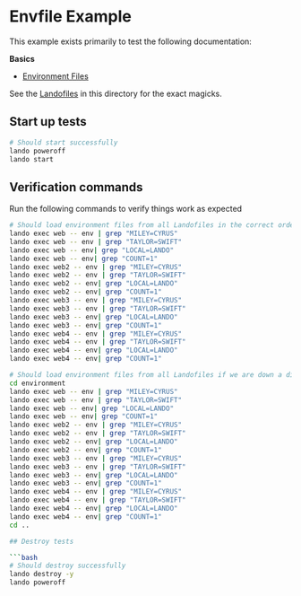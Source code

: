 # Envfile Example

This example exists primarily to test the following documentation:

**Basics**

* [Environment Files](http://docs.lando.dev/config/env.html#environment-files)

See the [Landofiles](http://docs.lando.dev/config/lando.html) in this directory for the exact magicks.

## Start up tests

```bash
# Should start successfully
lando poweroff
lando start
```

## Verification commands

Run the following commands to verify things work as expected

```bash
# Should load environment files from all Landofiles in the correct order
lando exec web -- env | grep "MILEY=CYRUS"
lando exec web -- env | grep "TAYLOR=SWIFT"
lando exec web -- env| grep "LOCAL=LANDO"
lando exec web -- env| grep "COUNT=1"
lando exec web2 -- env | grep "MILEY=CYRUS"
lando exec web2 -- env | grep "TAYLOR=SWIFT"
lando exec web2 -- env| grep "LOCAL=LANDO"
lando exec web2 -- env| grep "COUNT=1"
lando exec web3 -- env | grep "MILEY=CYRUS"
lando exec web3 -- env | grep "TAYLOR=SWIFT"
lando exec web3 -- env| grep "LOCAL=LANDO"
lando exec web3 -- env| grep "COUNT=1"
lando exec web4 -- env | grep "MILEY=CYRUS"
lando exec web4 -- env | grep "TAYLOR=SWIFT"
lando exec web4 -- env| grep "LOCAL=LANDO"
lando exec web4 -- env| grep "COUNT=1"

# Should load environment files from all Landofiles if we are down a directory
cd environment
lando exec web -- env | grep "MILEY=CYRUS"
lando exec web -- env | grep "TAYLOR=SWIFT"
lando exec web -- env| grep "LOCAL=LANDO"
lando exec web -- env| grep "COUNT=1"
lando exec web2 -- env | grep "MILEY=CYRUS"
lando exec web2 -- env | grep "TAYLOR=SWIFT"
lando exec web2 -- env| grep "LOCAL=LANDO"
lando exec web2 -- env| grep "COUNT=1"
lando exec web3 -- env | grep "MILEY=CYRUS"
lando exec web3 -- env | grep "TAYLOR=SWIFT"
lando exec web3 -- env| grep "LOCAL=LANDO"
lando exec web3 -- env| grep "COUNT=1"
lando exec web4 -- env | grep "MILEY=CYRUS"
lando exec web4 -- env | grep "TAYLOR=SWIFT"
lando exec web4 -- env| grep "LOCAL=LANDO"
lando exec web4 -- env| grep "COUNT=1"
cd ..

## Destroy tests

```bash
# Should destroy successfully
lando destroy -y
lando poweroff
```

